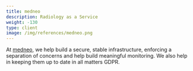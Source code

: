 ```yaml
---
title: medneo
description: Radiology as a Service
weight: -130
type: client
image: /img/references/medneo.png
---
```


At [medneo](https://www.medneo.com/), we help build a secure, stable infrastructure, enforcing a separation of concerns and help build meaningful monitoring. We also help in keeping them up to date in all matters GDPR.
